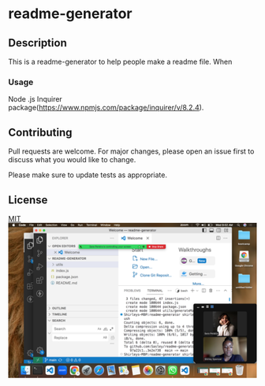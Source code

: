 # readme-generator

## Description
This is a readme-generator to help people make a readme file.
When 

### Usage
Node .js
Inquirer package(https://www.npmjs.com/package/inquirer/v/8.2.4).
## Contributing

Pull requests are welcome. For major changes, please open an issue first
to discuss what you would like to change.

Please make sure to update tests as appropriate.

## License

[MIT](https://choosealicense.com/licenses/mit/)![test](./images/test.png)
